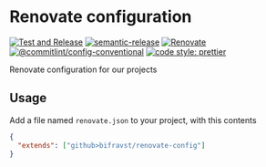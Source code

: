 # Renovate configuration

[![Test and Release](https://github.com/bifravst/renovate-config/actions/workflows/test-and-release.yaml/badge.svg)](https://github.com/bifravst/renovate-config/actions/workflows/test-and-release.yaml)
[![semantic-release](https://img.shields.io/badge/%20%20%F0%9F%93%A6%F0%9F%9A%80-semantic--release-e10079.svg)](https://github.com/semantic-release/semantic-release)
[![Renovate](https://img.shields.io/badge/renovate-enabled-brightgreen.svg)](https://renovatebot.com)
[![@commitlint/config-conventional](https://img.shields.io/badge/%40commitlint-config--conventional-brightgreen)](https://github.com/conventional-changelog/commitlint/tree/master/@commitlint/config-conventional)
[![code style: prettier](https://img.shields.io/badge/code_style-prettier-ff69b4.svg)](https://github.com/prettier/prettier/)

Renovate configuration for our projects

## Usage

Add a file named `renovate.json` to your project, with this contents

```json
{
  "extends": ["github>bifravst/renovate-config"]
}
```
